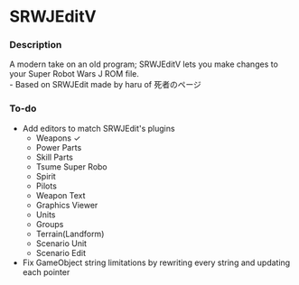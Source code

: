 # SRWJEditV

### Description

A modern take on an old program; SRWJEditV lets you make changes to your Super Robot Wars J ROM file.  
\- Based on SRWJEdit made by haru of 死者のページ

### To-do

* Add editors to match SRWJEdit's plugins
  * Weapons ✓
  * Power Parts
  * Skill Parts
  * Tsume Super Robo
  * Spirit
  * Pilots
  * Weapon Text
  * Graphics Viewer
  * Units
  * Groups
  * Terrain(Landform)
  * Scenario Unit
  * Scenario Edit
* Fix GameObject string limitations by rewriting every string and updating each pointer
